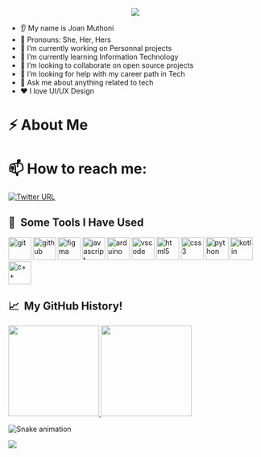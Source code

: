 


<p align="center">
  <img src="https://capsule-render.vercel.app/api?text=Hey Everyone!👋 🕹️&animation=fadeIn&type=waving&color=gradient&height=100"/>
</p>




* 👂 My name is Joan Muthoni
* 👩 Pronouns: She, Her, Hers
* 🔭 I’m currently working on Personnal projects
* 🌱 I’m currently learning Information Technology
* 🤝 I’m looking to collaborate on open source projects
* 🤔 I’m looking for help with my career path in Tech 
* 💬 Ask me about anything related to tech
* ❤️ I love UI/UX Design

# ⚡  About Me


# 📫 How to reach me:
[![Twitter URL](https://img.shields.io/twitter/url/https/twitter.com/Joan.svg?style=social&label=Follow%20%40Joan)](https://twitter.com/JoanMut93389033)

<h2> 🚀 &nbsp;Some Tools I Have Used</h2>
<p align="left">
<img src="https://cdn.jsdelivr.net/gh/devicons/devicon/icons/git/git-original.svg" alt="git" width="45" height="45"/>
<img src="https://cdn.jsdelivr.net/gh/devicons/devicon/icons/github/github-original.svg" alt="github" width="45" height="45"/>
<img src="https://cdn.jsdelivr.net/gh/devicons/devicon/icons/figma/figma-original.svg" alt="figma" width="45" height="45"/>
  
<img src="https://cdn.jsdelivr.net/gh/devicons/devicon/icons/javascript/javascript-original.svg" alt="javascript" width="45" height="45"/>
<img src="https://cdn.jsdelivr.net/gh/devicons/devicon/icons/arduino/arduino-original.svg" alt="arduino" width="45" height="45"/>
<img src="https://cdn.jsdelivr.net/gh/devicons/devicon/icons/vscode/vscode-original.svg" alt="vscode" width="45" height="45"/>
  
<img src="https://cdn.jsdelivr.net/gh/devicons/devicon/icons/html5/html5-original.svg" alt="html5" width="45" height="45"/>
<img src="https://cdn.jsdelivr.net/gh/devicons/devicon/icons/css3/css3-original.svg" alt="css3" width="45" height="45"/>
<img src="https://cdn.jsdelivr.net/gh/devicons/devicon/icons/python/python-original.svg" alt="python" width="45" height="45"/>
<img src="https://cdn.jsdelivr.net/gh/devicons/devicon/icons/kotlin/kotlin-original.svg" alt="kotlin" width="45" height="45"/>
<img src="https://cdn.jsdelivr.net/gh/devicons/devicon/icons/c++/c++-original.svg" alt="c++" width="45" height="45"/>

</p>

<h2> 📈 &nbsp;My GitHub History!</h2>
<a href="https://github.com/Muthoni-J/E-commerse-flower-shop">
  <img height="180em" src="https://github-readme-stats.vercel.app/api?username=Muthoni-J&theme=noctis_minimus&show_icons=true" />
  <img height="180em" src="https://github-readme-stats.vercel.app/api/top-langs/?username=Muthoni-J&theme=noctis_minimus&layout=compact" />
</a>

![Snake animation](https://github.com/thepiyushmalhotra/thepiyushmalhotra/blob/output/github-contribution-grid-snake.svg)
  
<p align="left">
  <img src="https://capsule-render.vercel.app/api?type=waving&color=gradient&height=100&section=footer"/>
</p>
